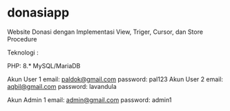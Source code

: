 # donasiapp
Website Donasi dengan Implementasi View, Triger, Cursor, dan Store Procedure

Teknologi :

PHP: 8.*
MySQL/MariaDB

Akun User 1
email: paldok@gmail.com
password: pal123
Akun User 2
email: aqbil@gmail.com
password: lavandula

Akun Admin 1
email: admin@gmail.com
password: admin1
